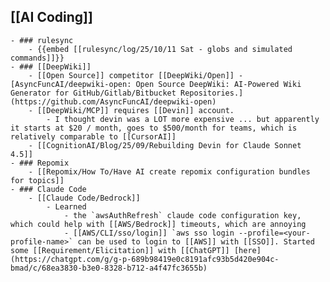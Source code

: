 ## [[AI Coding]]
	- ### rulesync
		- {{embed [[rulesync/log/25/10/11 Sat - globs and simulated commands]]}}
	- ### [[DeepWiki]]
		- [[Open Source]] competitor [[DeepWiki/Open]] - [AsyncFuncAI/deepwiki-open: Open Source DeepWiki: AI-Powered Wiki Generator for GitHub/Gitlab/Bitbucket Repositories.](https://github.com/AsyncFuncAI/deepwiki-open)
		- [[DeepWiki/MCP]] requires [[Devin]] account.
			- I thought devin was a LOT more expensive ... but apparently it starts at $20 / month, goes to $500/month for teams, which is relatively comparable to [[CursorAI]]
		- [[CognitionAI/Blog/25/09/Rebuilding Devin for Claude Sonnet 4.5]]
	- ### Repomix
		- [[Repomix/How To/Have AI create repomix configuration bundles for topics]]
	- ### Claude Code
		- [[Claude Code/Bedrock]]
			- Learned
				- the `awsAuthRefresh` claude code configuration key, which could help with [[AWS/Bedrock]] timeouts, which are annoying
				- [[AWS/CLI/sso/login]] `aws sso login --profile=<your-profile-name>` can be used to login to [[AWS]] with [[SSO]]. Started some [[Requirement/Elicitation]] with [[ChatGPT]] [here](https://chatgpt.com/g/g-p-689b98419e0c8191afc93b5d420e904c-bmad/c/68ea3830-b3e0-8328-b712-a4f47fc3655b)